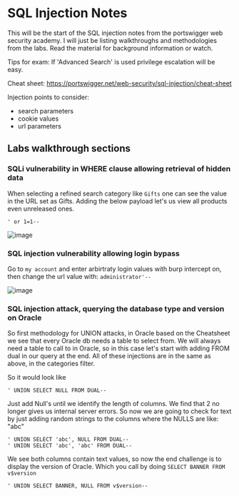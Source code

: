 # SQL Injection Notes

This will be the start of the SQL injection notes from the portswigger web security academy. I will just be listing walkthroughs and methodologies from the labs. Read the material for background information or watch.

Tips for exam: If 'Advanced Search' is used privilege escalation will be easy. 

Cheat sheet: https://portswigger.net/web-security/sql-injection/cheat-sheet 

Injection points to consider:

- search parameters
- cookie values
- url parameters

## Labs walkthrough sections

### SQLi vulnerability in WHERE clause allowing retrieval of hidden data

When selecting a refined search category like `Gifts` one can see the value in the URL set as Gifts. Adding the below  payload let's us view all products even unreleased ones.  

```
' or 1=1--
```

![image](https://github.com/user-attachments/assets/2d0bf1ab-78c8-480f-8f95-c2906d9fd7fe)

### SQL injection vulnerability allowing login bypass

Go to `my account` and enter arbirtraty login values with burp intercept on, then change the url value with: `administrator'--`

![image](https://github.com/user-attachments/assets/8ed32490-050b-4102-bfd7-5b397c7eecb6)


### SQL injection attack, querying the database type and version on Oracle

So first methodology for UNION attacks, in Oracle based on the Cheatsheet we see that every Oracle db needs a table to select from. We will always need a table to call to in Oracle, so in this case let's start with adding FROM dual in our query at the end. All of these injections are in the same as above, in the categories filter.

So it would look like

```
' UNION SELECT NULL FROM DUAL--
```

Just add Null's until we identify the length of columns. We find that 2 no longer gives us internal server errors. So now we are going to check for text by just adding random strings to the columns where the NULLS are like: "abc" 

```
' UNION SELECT 'abc', NULL FROM DUAL--
' UNION SELECT 'abc', 'abc' FROM DUAL--
```

We see both columns contain text values, so now the end challenge is to display the version of Oracle. Which you call by doing `SELECT BANNER FROM v$version`

```
' UNION SELECT BANNER, NULL FROM v$version--
```

### 
